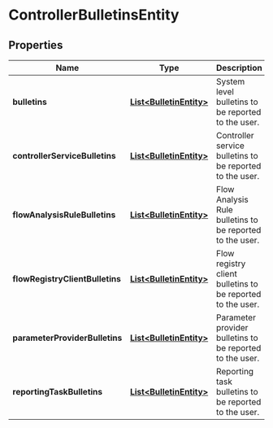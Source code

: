 # ControllerBulletinsEntity

## Properties
Name | Type | Description | Notes
------------ | ------------- | ------------- | -------------
**bulletins** | [**List&lt;BulletinEntity&gt;**](BulletinEntity.md) | System level bulletins to be reported to the user. |  [optional]
**controllerServiceBulletins** | [**List&lt;BulletinEntity&gt;**](BulletinEntity.md) | Controller service bulletins to be reported to the user. |  [optional]
**flowAnalysisRuleBulletins** | [**List&lt;BulletinEntity&gt;**](BulletinEntity.md) | Flow Analysis Rule bulletins to be reported to the user. |  [optional]
**flowRegistryClientBulletins** | [**List&lt;BulletinEntity&gt;**](BulletinEntity.md) | Flow registry client bulletins to be reported to the user. |  [optional]
**parameterProviderBulletins** | [**List&lt;BulletinEntity&gt;**](BulletinEntity.md) | Parameter provider bulletins to be reported to the user. |  [optional]
**reportingTaskBulletins** | [**List&lt;BulletinEntity&gt;**](BulletinEntity.md) | Reporting task bulletins to be reported to the user. |  [optional]
